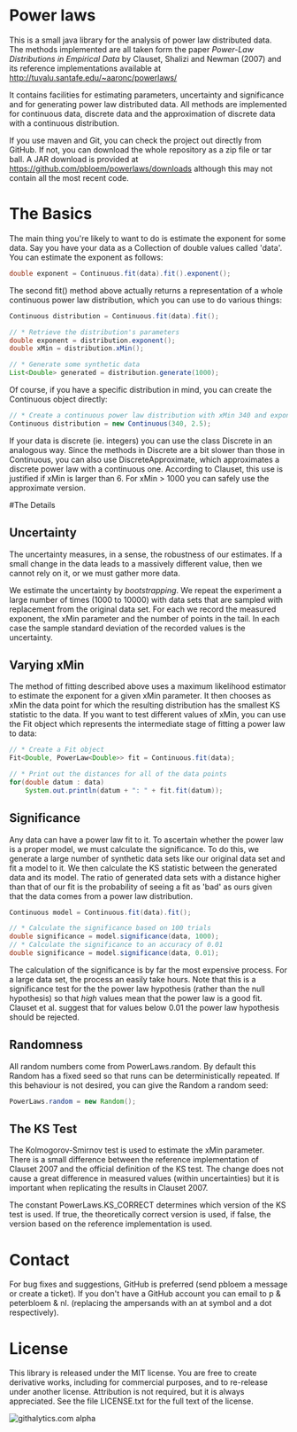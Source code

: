 Power laws
=========

This is a small java library for the analysis of power law distributed data. The
methods implemented are all taken form the paper _Power-Law Distributions in 
Empirical Data_ by Clauset, Shalizi and Newman (2007) and its reference 
implementations available at http://tuvalu.santafe.edu/~aaronc/powerlaws/

It contains facilities for estimating parameters, uncertainty and significance 
and for generating power law distributed data. All methods are implemented for 
continuous data, discrete data and the approximation of discrete data with a 
continuous distribution.

If you use maven and Git, you can check the project out directly from GitHub. If
not, you can download the whole repository as a zip file or tar ball. A JAR
 download is provided at https://github.com/pbloem/powerlaws/downloads although 
this may not contain all the most recent code.
 
# The Basics

The main thing you're likely to want to do is estimate the exponent for 
some data. Say you have your data as a Collection of double values called 'data'.
You can estimate the exponent as follows:

```java
double exponent = Continuous.fit(data).fit().exponent();
```

The second fit() method above actually returns a representation of a whole 
continuous power law distribution, which you can use to do various things:

```java
Continuous distribution = Continuous.fit(data).fit();

// * Retrieve the distribution's parameters
double exponent = distribution.exponent();
double xMin = distribution.xMin();

// * Generate some synthetic data
List<Double> generated = distribution.generate(1000);
```

Of course, if you have a specific distribution in mind, you can create the 
Continuous object directly:
 
 ```java
 // * Create a continuous power law distribution with xMin 340 and exponent 2.5 
 Continuous distribution = new Continuous(340, 2.5);
 ```

If your data is discrete (ie. integers) you can use the class Discrete in an 
analogous way. Since the methods in Discrete are a bit slower than those in 
Continuous, you can also use DiscreteApproximate, which approximates a discrete
power law with a continuous one. According to Clauset, this use is justified if
xMin is larger than 6. For xMin > 1000 you can safely use the approximate 
version.

#The Details

## Uncertainty

The uncertainty measures, in a sense, the robustness of our estimates. If a 
small change in the data leads to a massively different value, then we cannot 
rely on it, or we must gather more data.

We estimate the uncertainty by _bootstrapping_. We repeat the experiment a large 
number of times (1000 to 10000) with data sets that are sampled with replacement
from the original data set. For each we record the measured exponent, the xMin 
parameter and the number of points in the tail. In each case the sample standard 
deviation of the recorded values is the uncertainty.

## Varying xMin

The method of fitting described above uses a maximum likelihood estimator to 
estimate the exponent for a given xMin parameter. It then chooses as xMin the 
data point for which the resulting distribution has the smallest KS statistic to 
the data. If you want to test different values of xMin, you can use the Fit 
object which represents the intermediate stage of fitting a power law to data:

```java
// * Create a Fit object
Fit<Double, PowerLaw<Double>> fit = Continuous.fit(data);

// * Print out the distances for all of the data points
for(double datum : data)
	System.out.println(datum + ": " + fit.fit(datum)); 
```

## Significance

Any data can have a power law fit to it. To ascertain whether the power law is
a proper model, we must calculate the significance. To do this, we generate 
a large number of synthetic data sets like our original data set and fit a model
to it. We then calculate the KS statistic between the generated data and its 
model. The ratio of generated data sets with a distance higher than that of our 
fit is the probability of seeing a fit as 'bad' as ours given that the data comes
from a power law distribution.

```java
Continuous model = Continuous.fit(data).fit();

// * Calculate the significance based on 100 trials
double significance = model.significance(data, 1000);
// * Calculate the significance to an accuracy of 0.01
double significance = model.significance(data, 0.01);
```

The calculation of the significance is by far the most expensive process. For a 
large data set, the process an easily take hours. Note that this is a 
significance test for the the power law hypothesis (rather than the null 
hypothesis) so that _high_ values mean that the power law is a good fit. Clauset 
et al. suggest that for values below 0.01 the power law hypothesis should be 
rejected. 

## Randomness

All random numbers come from PowerLaws.random. By default this Random has a 
fixed seed so that runs can be deterministically repeated. If this behaviour
is not desired, you can give the Random a random seed:
```java
PowerLaws.random = new Random();
```

## The KS Test

The Kolmogorov-Smirnov test is used to estimate the xMin parameter. There is a
small difference between the reference implementation of Clauset 2007 and the 
official definition of the KS test. The change does not cause a great difference 
in measured values (within uncertainties) but it is important when replicating 
the results in Clauset 2007. 

The constant PowerLaws.KS_CORRECT determines which version of the KS test is 
used. If true, the theoretically correct version is used, if false, the version 
based on the reference implementation is used.

# Contact

For bug fixes and suggestions, GitHub is preferred (send pbloem a message or 
create a ticket). If you don't have a GitHub account you can email to 
p & peterbloem & nl. (replacing the ampersands with an at symbol and a dot 
respectively).

# License

This library is released under the MIT license. You are free to create derivative
works, including for commercial purposes, and to re-release under another license.
Attribution is not required, but it is always appreciated. See the file 
LICENSE.txt for the full text of the license.

![githalytics.com alpha](https://cruel-carlota.pagodabox.com/fbbc7703db32ced91f2edd767774a2dc)

